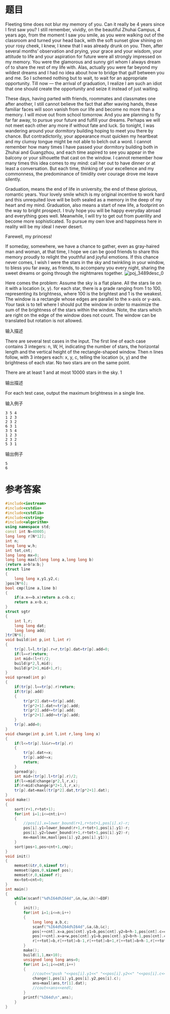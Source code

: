 # 题目
Fleeting time does not blur my memory of you. Can it really be 4 years since I first saw you? I still remember, vividly, on the beautiful Zhuhai Campus, 4 years ago, from the moment I saw you smile, as you were walking out of the classroom and turned your head back, with the soft sunset glow shining on your rosy cheek, I knew, I knew that I was already drunk on you. Then, after several months’ observation and prying, your grace and your wisdom, your attitude to life and your aspiration for future were all strongly impressed on my memory. You were the glamorous and sunny girl whom I always dream of to share the rest of my life with. Alas, actually you were far beyond my wildest dreams and I had no idea about how to bridge that gulf between you and me. So I schemed nothing but to wait, to wait for an appropriate opportunity. Till now — the arrival of graduation, I realize I am such an idiot that one should create the opportunity and seize it instead of just waiting.

These days, having parted with friends, roommates and classmates one after another, I still cannot believe the fact that after waving hands, these familiar faces will soon vanish from our life and become no more than a memory. I will move out from school tomorrow. And you are planning to fly far far away, to pursue your future and fulfill your dreams. Perhaps we will not meet each other any more if without fate and luck. So tonight, I was wandering around your dormitory building hoping to meet you there by chance. But contradictorily, your appearance must quicken my heartbeat and my clumsy tongue might be not able to belch out a word. I cannot remember how many times I have passed your dormitory building both in Zhuhai and Guangzhou, and each time aspired to see you appear in the balcony or your silhouette that cast on the window. I cannot remember how many times this idea comes to my mind: call her out to have dinner or at least a conversation. But each time, thinking of your excellence and my commonness, the predominance of timidity over courage drove me leave silently.

Graduation, means the end of life in university, the end of these glorious, romantic years. Your lovely smile which is my original incentive to work hard and this unrequited love will be both sealed as a memory in the deep of my heart and my mind. Graduation, also means a start of new life, a footprint on the way to bright prospect. I truly hope you will be happy everyday abroad and everything goes well. Meanwhile, I will try to get out from puerility and become more sophisticated. To pursue my own love and happiness here in reality will be my ideal I never desert.

Farewell, my princess!

If someday, somewhere, we have a chance to gather, even as gray-haired man and woman, at that time, I hope we can be good friends to share this memory proudly to relight the youthful and joyful emotions. If this chance never comes, I wish I were the stars in the sky and twinkling in your window, to bless you far away, as friends, to accompany you every night, sharing the sweet dreams or going through the nightmares together.
![poj_3489desc_0](http://uploadfiles.nowcoder.com/probs/acm/poj_3489desc_0.jpg)

Here comes the problem: Assume the sky is a flat plane. All the stars lie on it with a location (x, y). for each star, there is a grade ranging from 1 to 100, representing its brightness, where 100 is the brightest and 1 is the weakest. The window is a rectangle whose edges are parallel to the x-axis or y-axis. Your task is to tell where I should put the window in order to maximize the sum of the brightness of the stars within the window. Note, the stars which are right on the edge of the window does not count. The window can be translated but rotation is not allowed.

输入描述

There are several test cases in the input. The first line of each case contains 3 integers: n, W, H, indicating the number of stars, the horizontal length and the vertical height of the rectangle-shaped window. Then n lines follow, with 3 integers each: x, y, c, telling the location (x, y) and the brightness of each star. No two stars are on the same point.

There are at least 1 and at most 10000 stars in the sky. 1

输出描述

For each test case, output the maximum brightness in a single line.

输入例子
```
3 5 4
1 2 3
2 3 2
6 3 1
3 5 4
1 2 3
2 3 2
5 3 1
```
输出例子
```
5
6
```
# 参考答案
```c++
#include<iostream>
#include<cstdio>
#include<cstdlib>
#include<cstring>
#include<algorithm>
using namespace std;
const int N=40005;
long long r[N*12];
int n;
long long w,h;
int tot,cnt;
long long mx=0;
long long maxl(long long a,long long b)
{return a>b?a:b;}
struct line
{
	long long x,y1,y2,c;
}pos[N*6];
bool cmp(line a,line b)
{
	if(a.x==b.x)return a.c<b.c;
	return a.x<b.x;
}
struct sgtr
{
	int l,r;
	long long dat;
	long long add;
}tr[N*6];
void build(int p,int l,int r)
{
	tr[p].l=l,tr[p].r=r,tr[p].dat=tr[p].add=0;
	if(l==r)return;
	int mid=(l+r)/2;
	build(p*2,l,mid);
	build(p*2+1,mid+1,r);
}
void spread(int p)
{
	if(tr[p].l==tr[p].r)return;
	if(tr[p].add)
	{
		tr[p*2].dat+=tr[p].add;
		tr[p*2+1].dat+=tr[p].add;
		tr[p*2].add+=tr[p].add;
		tr[p*2+1].add+=tr[p].add;
	}
	tr[p].add=0;
}
void change(int p,int l,int r,long long x)
{
	if(l<=tr[p].l&&r>=tr[p].r)
	{
		tr[p].dat+=x;
		tr[p].add+=x;
		return;
	}
	spread(p);
	int mid=(tr[p].l+tr[p].r)/2;
	if(l<=mid)change(p*2,l,r,x);
	if(r>mid)change(p*2+1,l,r,x);
	tr[p].dat=maxl(tr[p*2].dat,tr[p*2+1].dat);
}
void make()
{
	sort(r+1,r+tot+1);
	for(int i=1;i<=cnt;i++)
	{
		//pos[i].x=lower_bound(r+1,r+tot+1,pos[i].x)-r;
		pos[i].y1=lower_bound(r+1,r+tot+1,pos[i].y1)-r;
		pos[i].y2=lower_bound(r+1,r+tot+1,pos[i].y2)-r;
		mx=maxl(mx,maxl(pos[i].y2,pos[i].y1));
	}
	sort(pos+1,pos+cnt+1,cmp);
}
void init()
{
	memset(&tr,0,sizeof tr);
	memset(&pos,0,sizeof pos);
	memset(r,0,sizeof r);
	mx=tot=cnt=0;
}
int main()
{
	while(scanf("%d%I64d%I64d",&n,&w,&h)!=EOF)
	{
		init();
		for(int i=1;i<=n;i++)
		{
			long long a,b,c;
			scanf("%I64d%I64d%I64d",&a,&b,&c);
			pos[++cnt].x=a,pos[cnt].y1=b,pos[cnt].y2=b+h-1,pos[cnt].c=c;
			pos[++cnt].x=a+w,pos[cnt].y1=b,pos[cnt].y2=b+h-1,pos[cnt].c=-c;
			r[++tot]=b,r[++tot]=b-1,r[++tot]=b+1,r[++tot]=b+h-1,r[++tot]=b+h,r[++tot]=b+h+1;
		}
		make();
		build(1,1,mx+10);
		unsigned long long ans=0;
		for(int i=1;i<=cnt;i++)
		{
			//cout<<"push "<<pos[i].y1<<" "<<pos[i].y2<<" "<<pos[i].c<<endl;
			change(1,pos[i].y1,pos[i].y2,pos[i].c);
			ans=maxl(ans,tr[1].dat);
			//cout<<ans<<endl;
		}
		printf("%I64d\n",ans);
	}
}
